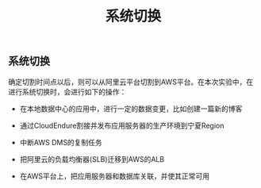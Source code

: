 ﻿---
title: "系统切换"
chapter: false
weight: 80
---

## 系统切换

确定切割时间点以后，则可以从阿里云平台切割到AWS平台。在本次实验中，在进行系统切换时，会进行如下的操作：

* 在本地数据中心的应用中，进行一定的数据变更，比如创建一篇新的博客

* 通过CloudEndure割接并发布应用服务器的生产环境到宁夏Region

* 中断AWS DMS的复制任务

* 把阿里云的负载均衡器(SLB)迁移到AWS的ALB

* 在AWS平台上，把应用服务器和数据库关联，并使其正常可用


